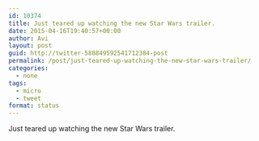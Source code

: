 ```yaml
---
id: 10374
title: Just teared up watching the new Star Wars trailer.
date: 2015-04-16T19:40:57+00:00
author: Avi
layout: post
guid: http://twitter-588849592541712384-post
permalink: /post/just-teared-up-watching-the-new-star-wars-trailer/
categories:
  - none
tags:
  - micro
  - tweet
format: status
---
```

Just teared up watching the new Star Wars trailer.